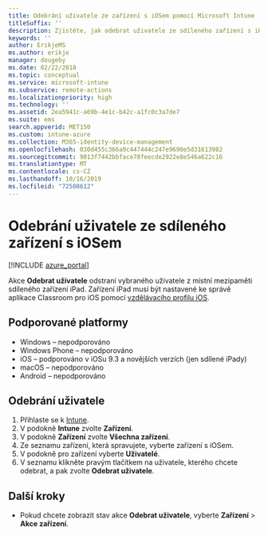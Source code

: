 ```yaml
---
title: Odebrání uživatele ze zařízení s iOSem pomocí Microsoft Intune
titleSuffix: ''
description: Zjistěte, jak odebrat uživatele ze sdíleného zařízení s iOSem pomocí Intune.
keywords: ''
author: ErikjeMS
ms.author: erikje
manager: dougeby
ms.date: 02/22/2018
ms.topic: conceptual
ms.service: microsoft-intune
ms.subservice: remote-actions
ms.localizationpriority: high
ms.technology: ''
ms.assetid: 2ea5941c-a69b-4e1c-b42c-a1fc0c3a7de7
ms.suite: ems
search.appverid: MET150
ms.custom: intune-azure
ms.collection: M365-identity-device-management
ms.openlocfilehash: 030d455c366a9c447444c247e9690e5d31613982
ms.sourcegitcommit: 9013f7442bbface78feecde2922e8e546a622c16
ms.translationtype: MT
ms.contentlocale: cs-CZ
ms.lasthandoff: 10/16/2019
ms.locfileid: "72508612"
---
```

# <a name="remove-a-user-from-a-shared-ios-device"></a>Odebrání uživatele ze sdíleného zařízení s iOSem


[!INCLUDE [azure_portal](../includes/azure_portal.md)]

Akce **Odebrat uživatele** odstraní vybraného uživatele z místní mezipaměti sdíleného zařízení iPad. Zařízení iPad musí být nastavené ke správě aplikace Classroom pro iOS pomocí [vzdělávacího profilu iOS](../fundamentals/education-settings-configure-ios.md). 

## <a name="supported-platforms"></a>Podporované platformy

- Windows – nepodporováno
- Windows Phone – nepodporováno
- iOS – podporováno v iOSu 9.3 a novějších verzích (jen sdílené iPady)
- macOS – nepodporováno
- Android – nepodporováno

## <a name="remove-a-user"></a>Odebrání uživatele

1. Přihlaste se k [Intune](https://go.microsoft.com/fwlink/?linkid=2090973).
3. V podokně **Intune** zvolte **Zařízení**.
4. V podokně **Zařízení** zvolte **Všechna zařízení**.
5. Ze seznamu zařízení, která spravujete, vyberte zařízení s iOSem.
6. V podokně pro zařízení vyberte **Uživatelé**.
7. V seznamu klikněte pravým tlačítkem na uživatele, kterého chcete odebrat, a pak zvolte **Odebrat uživatele**.

## <a name="next-steps"></a>Další kroky

- Pokud chcete zobrazit stav akce **Odebrat uživatele**, vyberte **Zařízení** > **Akce zařízení**.
